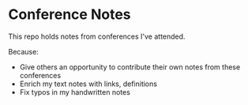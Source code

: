 # Conference Notes

This repo holds notes from conferences I've attended.

Because:

- Give others an opportunity to contribute their own notes from these conferences
- Enrich my text notes with links, definitions
- Fix typos in my handwritten notes
